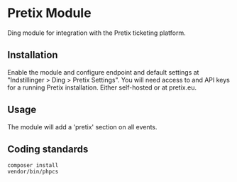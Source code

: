 # Pretix Module
Ding module for integration with the Pretix ticketing platform.

## Installation
Enable the module and configure endpoint and default settings at "Indstillinger > Ding > Pretix Settings".
You will need access to and API keys for a running Pretix installation. Either self-hosted or at pretix.eu.

## Usage
The module will add a 'pretix' section on all events.

## Coding standards

```
composer install
vendor/bin/phpcs
```

